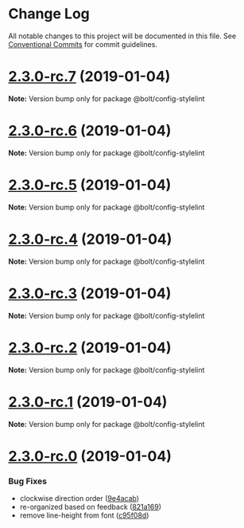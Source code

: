 # Change Log

All notable changes to this project will be documented in this file.
See [Conventional Commits](https://conventionalcommits.org) for commit guidelines.

# [2.3.0-rc.7](https://github.com/bolt-design-system/bolt/tree/master/packages/config-presets/config-stylelint/compare/v2.3.0-rc.6...v2.3.0-rc.7) (2019-01-04)

**Note:** Version bump only for package @bolt/config-stylelint





# [2.3.0-rc.6](https://github.com/bolt-design-system/bolt/tree/master/packages/config-presets/config-stylelint/compare/v2.3.0-rc.5...v2.3.0-rc.6) (2019-01-04)

**Note:** Version bump only for package @bolt/config-stylelint





# [2.3.0-rc.5](https://github.com/bolt-design-system/bolt/tree/master/packages/config-presets/config-stylelint/compare/v2.3.0-rc.4...v2.3.0-rc.5) (2019-01-04)

**Note:** Version bump only for package @bolt/config-stylelint





# [2.3.0-rc.4](https://github.com/bolt-design-system/bolt/tree/master/packages/config-presets/config-stylelint/compare/v2.3.0-rc.3...v2.3.0-rc.4) (2019-01-04)

**Note:** Version bump only for package @bolt/config-stylelint





# [2.3.0-rc.3](https://github.com/bolt-design-system/bolt/tree/master/packages/config-presets/config-stylelint/compare/v2.3.0-rc.2...v2.3.0-rc.3) (2019-01-04)

**Note:** Version bump only for package @bolt/config-stylelint





# [2.3.0-rc.2](https://github.com/bolt-design-system/bolt/tree/master/packages/config-presets/config-stylelint/compare/v2.3.0-rc.1...v2.3.0-rc.2) (2019-01-04)

**Note:** Version bump only for package @bolt/config-stylelint





# [2.3.0-rc.1](https://github.com/bolt-design-system/bolt/tree/master/packages/config-presets/config-stylelint/compare/vv2.3.0-rc.0...v2.3.0-rc.1) (2019-01-04)

**Note:** Version bump only for package @bolt/config-stylelint





# [2.3.0-rc.0](https://github.com/bolt-design-system/bolt/tree/master/packages/config-presets/config-stylelint/compare/v2.2.1...v2.3.0-rc.0) (2019-01-04)


### Bug Fixes

* clockwise direction order ([9e4acab](https://github.com/bolt-design-system/bolt/tree/master/packages/config-presets/config-stylelint/commit/9e4acab))
* re-organized based on feedback ([821a169](https://github.com/bolt-design-system/bolt/tree/master/packages/config-presets/config-stylelint/commit/821a169))
* remove line-height from font ([c95f08d](https://github.com/bolt-design-system/bolt/tree/master/packages/config-presets/config-stylelint/commit/c95f08d))
